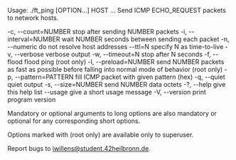 Usage: ./ft_ping [OPTION...] HOST ...
Send ICMP ECHO_REQUEST packets to network hosts.

  -c, --count=NUMBER         stop after sending NUMBER packets
  -i, --interval=NUMBER      wait NUMBER seconds between sending each packet
  -n, --numeric              do not resolve host addresses
      --ttl=N                specify N as time-to-live
  -v, --verbose              verbose output
  -w, --timeout=N            stop after N seconds
  -f, --flood                flood ping (root only)
  -l, --preload=NUMBER       send NUMBER packets as fast as possible before
                             falling into normal mode of behavior (root only)
  -p, --pattern=PATTERN      fill ICMP packet with given pattern (hex)
  -q, --quiet                quiet output
  -s, --size=NUMBER          send NUMBER data octets
  -?, --help                 give this help list
      --usage                give a short usage message
  -V, --version              print program version

Mandatory or optional arguments to long options are also mandatory or optional
for any corresponding short options.

Options marked with (root only) are available only to superuser.

Report bugs to <iwillens@student.42heilbronn.de>.
